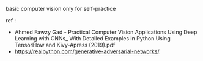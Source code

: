 basic computer vision only for self-practice

ref : 
- Ahmed Fawzy Gad - Practical Computer Vision Applications Using Deep Learning with CNNs_ With Detailed Examples in Python Using TensorFlow and Kivy-Apress (2019).pdf
- https://realpython.com/generative-adversarial-networks/
